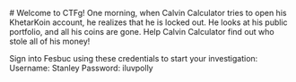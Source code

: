                                                                                                                                                                                                                                                                                                                                                                       # Welcome to CTFg!
One morning, when Calvin Calculator tries to open his KhetarKoin account, he realizes that he is locked out. He looks at his public portfolio, and all his coins are gone. Help Calvin Calculator find out who stole all of his money!

Sign into Fesbuc using these credentials to start your investigation:
Username: Stanley
Password: iluvpolly